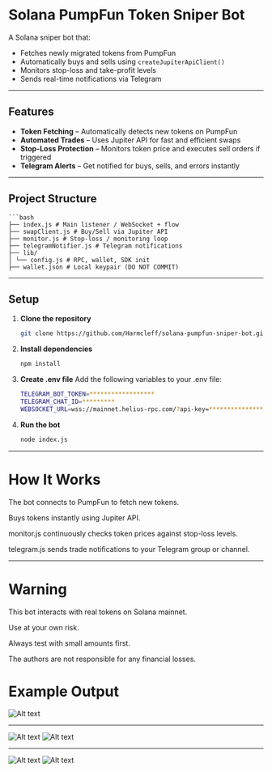 # Solana PumpFun Token Sniper Bot

A Solana sniper bot that:
- Fetches newly migrated tokens from PumpFun
- Automatically buys and sells using `createJupiterApiClient()`
- Monitors stop-loss and take-profit levels
- Sends real-time notifications via Telegram

---

## Features

- **Token Fetching** – Automatically detects new tokens on PumpFun  
- **Automated Trades** – Uses Jupiter API for fast and efficient swaps  
- **Stop-Loss Protection** – Monitors token price and executes sell orders if triggered  
- **Telegram Alerts** – Get notified for buys, sells, and errors instantly  

---

## Project Structure
    
    ```bash
    ├── index.js # Main listener / WebSocket + flow
    ├── swapClient.js # Buy/Sell via Jupiter API
    ├── monitor.js # Stop-loss / monitoring loop
    ├── telegramNotifier.js # Telegram notifications
    ├── lib/
    │ └── config.js # RPC, wallet, SDK init
    ├── wallet.json # Local keypair (DO NOT COMMIT)

---

## Setup

1. **Clone the repository**
   ```bash
   git clone https://github.com/Harmcleff/solana-pumpfun-sniper-bot.git


2. **Install dependencies**
    ```bash
    npm install


3. **Create .env file**
Add the following variables to your .env file:
    ```bash
    TELEGRAM_BOT_TOKEN=******************
    TELEGRAM_CHAT_ID=*********
    WEBSOCKET_URL=wss://mainnet.helius-rpc.com/?api-key=******************


4. **Run the bot**
    ```bash
    node index.js

---

# How It Works

The bot connects to PumpFun to fetch new tokens.

Buys tokens instantly using Jupiter API.

monitor.js continuously checks token prices against stop-loss levels.

telegram.js sends trade notifications to your Telegram group or channel.

---

# Warning

This bot interacts with real tokens on Solana mainnet.

Use at your own risk.

Always test with small amounts first.

The authors are not responsible for any financial losses.

# Example Output

![Alt text](./screenshot/cli.jpg)

---

![Alt text](./screenshot/token1-bought.jpg)
![Alt text](./screenshot/token1-sold.jpg)

---


![Alt text](./screenshot/token2-bought.jpg)
![Alt text](./screenshot/token2-sold.jpg)

